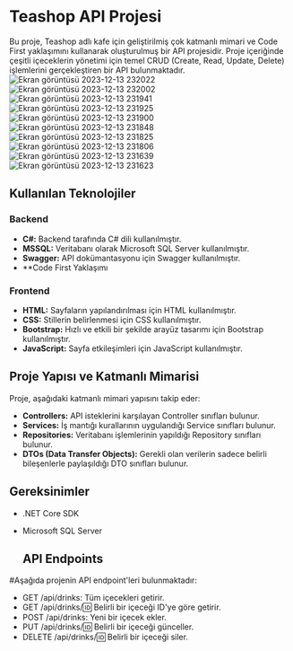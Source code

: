 # Teashop API Projesi

Bu proje, Teashop adlı kafe için geliştirilmiş çok katmanlı mimari ve Code First yaklaşımını kullanarak oluşturulmuş bir API projesidir. Proje içeriğinde çeşitli içeceklerin yönetimi için temel CRUD (Create, Read, Update, Delete) işlemlerini gerçekleştiren bir API bulunmaktadır.
![Ekran görüntüsü 2023-12-13 232022](https://github.com/Ademyldrrm/TeaShopApi/assets/92265631/12765b96-8235-4dd2-95ef-6bfed2697bfb)
![Ekran görüntüsü 2023-12-13 232002](https://github.com/Ademyldrrm/TeaShopApi/assets/92265631/16c98e7a-689c-4447-9bc2-c1fa1428f414)
![Ekran görüntüsü 2023-12-13 231941](https://github.com/Ademyldrrm/TeaShopApi/assets/92265631/326b96c7-24d7-4318-962f-926a84100308)
![Ekran görüntüsü 2023-12-13 231925](https://github.com/Ademyldrrm/TeaShopApi/assets/92265631/8fbf91fb-1447-4310-bc5f-e83612db9418)
![Ekran görüntüsü 2023-12-13 231900](https://github.com/Ademyldrrm/TeaShopApi/assets/92265631/dd0a82fa-40d1-4946-bd3c-d2c4ecfbb8f6)
![Ekran görüntüsü 2023-12-13 231848](https://github.com/Ademyldrrm/TeaShopApi/assets/92265631/94f9d920-4d33-4906-aead-a85d9a8774f2)
![Ekran görüntüsü 2023-12-13 231825](https://github.com/Ademyldrrm/TeaShopApi/assets/92265631/158b1c7d-6838-4461-a58b-704f4214e197)
![Ekran görüntüsü 2023-12-13 231806](https://github.com/Ademyldrrm/TeaShopApi/assets/92265631/ad45dfa3-f62c-4bff-bee5-a4385744f571)
![Ekran görüntüsü 2023-12-13 231639](https://github.com/Ademyldrrm/TeaShopApi/assets/92265631/48b1b761-4517-4e3d-b012-e324767a19de)
![Ekran görüntüsü 2023-12-13 231623](https://github.com/Ademyldrrm/TeaShopApi/assets/92265631/a5deda1b-77a4-481a-8a6a-229bb2f5b568)


## Kullanılan Teknolojiler

### Backend

- **C#:** Backend tarafında C# dili kullanılmıştır.
- **MSSQL:** Veritabanı olarak Microsoft SQL Server kullanılmıştır.
- **Swagger:** API dokümantasyonu için Swagger kullanılmıştır.
- **Code First Yaklaşımı

### Frontend

- **HTML:** Sayfaların yapılandırılması için HTML kullanılmıştır.
- **CSS:** Stillerin belirlenmesi için CSS kullanılmıştır.
- **Bootstrap:** Hızlı ve etkili bir şekilde arayüz tasarımı için Bootstrap kullanılmıştır.
- **JavaScript:** Sayfa etkileşimleri için JavaScript kullanılmıştır.

## Proje Yapısı ve Katmanlı Mimarisi

Proje, aşağıdaki katmanlı mimari yapısını takip eder:

- **Controllers:** API isteklerini karşılayan Controller sınıfları bulunur.
- **Services:** İş mantığı kurallarının uygulandığı Service sınıfları bulunur.
- **Repositories:** Veritabanı işlemlerinin yapıldığı Repository sınıfları bulunur.
- **DTOs (Data Transfer Objects):** Gerekli olan verilerin sadece belirli bileşenlerle paylaşıldığı DTO sınıfları bulunur.
  
 ## Gereksinimler
- .NET Core SDK
- Microsoft SQL Server
  
  ## API Endpoints
  
#Aşağıda projenin API endpoint'leri bulunmaktadır:

- GET /api/drinks: Tüm içecekleri getirir.
- GET /api/drinks/:id: Belirli bir içeceği ID'ye göre getirir.
- POST /api/drinks: Yeni bir içecek ekler.
- PUT /api/drinks/:id: Belirli bir içeceği günceller.
- DELETE /api/drinks/:id: Belirli bir içeceği siler.


